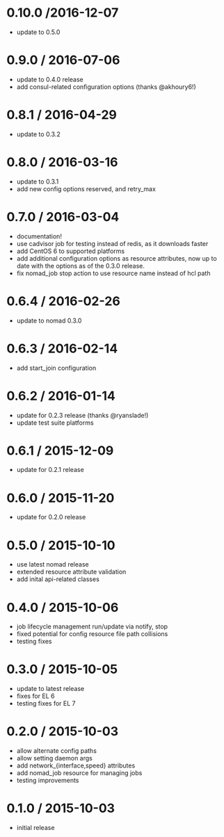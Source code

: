 # 0.10.0 /2016-12-07

* update to 0.5.0

# 0.9.0 / 2016-07-06

* update to 0.4.0 release
* add consul-related configuration options (thanks @akhoury6!)

# 0.8.1 / 2016-04-29

* update to 0.3.2

# 0.8.0 / 2016-03-16

* update to 0.3.1
* add new config options reserved, and retry_max

# 0.7.0 / 2016-03-04

* documentation!
* use cadvisor job for testing instead of redis, as it downloads faster
* add CentOS 6 to supported platforms
* add additional configuration options as resource attributes,
  now up to date with the options as of the 0.3.0 release.
* fix nomad_job stop action to use resource name instead of hcl path

# 0.6.4 / 2016-02-26

* update to nomad 0.3.0

# 0.6.3 / 2016-02-14

* add start_join configuration
# 0.6.2 / 2016-01-14

* update for 0.2.3 release (thanks @ryanslade!)
* update test suite platforms

# 0.6.1 / 2015-12-09

* update for 0.2.1 release

# 0.6.0 / 2015-11-20

* update for 0.2.0 release

# 0.5.0 / 2015-10-10

* use latest nomad release
* extended resource attribute validation
* add inital api-related classes

# 0.4.0 / 2015-10-06

* job lifecycle management run/update via notify, stop
* fixed potential for config resource file path collisions
* testing fixes

# 0.3.0 / 2015-10-05

* update to latest release
* fixes for EL 6
* testing fixes for EL 7

# 0.2.0 / 2015-10-03

 - allow alternate config paths
 - allow setting daemon args
 - add network_{interface,speed} attributes
 - add nomad_job resource for managing jobs
 - testing improvements

# 0.1.0 / 2015-10-03

 - initial release
